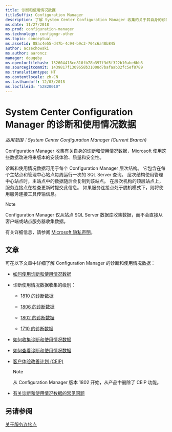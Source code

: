 ```yaml
---
title: 诊断和使用情况数据
titleSuffix: Configuration Manager
description: 了解 System Center Configuration Manager 收集的关于其自身的诊断和使用情况数据。
ms.date: 11/27/2018
ms.prod: configuration-manager
ms.technology: configmgr-other
ms.topic: conceptual
ms.assetid: 88ac4e55-d47b-4c94-b9c3-704c6a48b845
author: aczechowski
ms.author: aaroncz
manager: dougeby
ms.openlocfilehash: 132604418ce810fb78b397f3d5f322b10abe6bb3
ms.sourcegitcommit: 1439817f1309658b31008d7bafaab32fc5ef8789
ms.translationtype: HT
ms.contentlocale: zh-CN
ms.lasthandoff: 12/03/2018
ms.locfileid: "52820010"
---
```

# <a name="diagnostics-and-usage-data-for-system-center-configuration-manager"></a>System Center Configuration Manager 的诊断和使用情况数据

*适用范围：System Center Configuration Manager (Current Branch)*

Configuration Manager 收集有关自身的诊断和使用情况数据，Microsoft 使用这些数据改进将来版本的安装体验、质量和安全性。  

 诊断和使用情况数据可用于每个 Configuration Manager 层次结构。 它包含在每个主站点和管理中心站点每周运行一次的 SQL Server 查询。 层次结构使用管理中心站点时，主站点中的数据随后会复制到该站点。 在层次机构的顶层站点上，服务连接点在检查更新时提交此信息。 如果服务连接点处于脱机模式下，则将使用服务连接工具传输信息。  

> [!NOTE]  
>  Configuration Manager 仅从站点 SQL Server 数据库收集数据，而不会直接从客户端或站点服务器收集数据。  

 有关详细信息，请参阅 [Microsoft 隐私声明](https://go.microsoft.com/fwlink/?LinkID=626527)。  

## <a name="articles"></a>文章
 可在以下文章中详细了解 Configuration Manager 的诊断和使用情况数据：  

-   [如何使用诊断和使用情况数据](/sccm/core/plan-design/diagnostics/how-diagnostics-and-usage-data-is-used)  

-   诊断使用情况数据收集的级别：
    - [1810 的诊断数据](/sccm/core/plan-design/diagnostics/levels-of-diagnostic-usage-data-collection-1810)  

    - [1806 的诊断数据](/sccm/core/plan-design/diagnostics/levels-of-diagnostic-usage-data-collection-1806)  

    - [1802 的诊断数据](/sccm/core/plan-design/diagnostics/levels-of-diagnostic-usage-data-collection-1802)  
    
    - [1710 的诊断数据](/sccm/core/plan-design/diagnostics/levels-of-diagnostic-usage-data-collection-1710)  

-   [如何收集诊断和使用情况数据](/sccm/core/plan-design/diagnostics/how-diagnostics-and-usage-data-is-collected)  

-   [如何查看诊断和使用情况数据](/sccm/core/plan-design/diagnostics/view-diagnostics-and-usage-data)  

-   [客户体验改善计划 (CEIP)](/sccm/core/plan-design/diagnostics/customer-experience-improvement-program-ceip)  

     > [!Note]  
     > 从 Configuration Manager 版本 1802 开始，从产品中删除了 CEIP 功能。  


-   [有关诊断和使用情况数据的常见问题](/sccm/core/understand/frequently-asked-questions-about-diagnostics-and-usage-data)  



## <a name="see-also"></a>另请参阅  
 [关于服务连接点](/sccm/core/servers/deploy/configure/about-the-service-connection-point)
